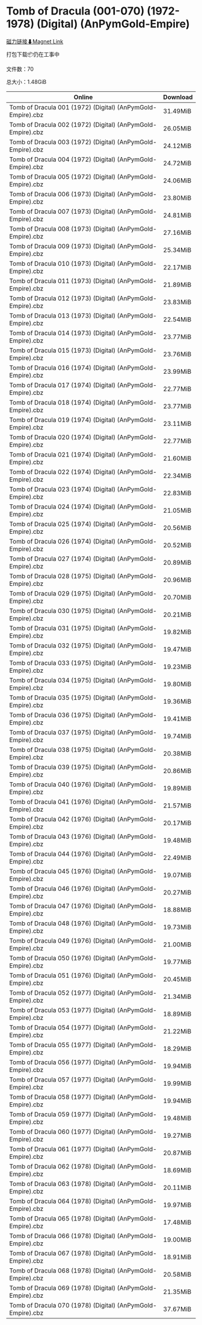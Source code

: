 # Tomb of Dracula (001-070) (1972-1978) (Digital) (AnPymGold-Empire)

[磁力链接⬇Magnet Link](magnet:?xt=urn:btih:0e4ff25e3e8db42abf04e0ec2b90c7daae803c67&dn=Tomb%20of%20Dracula%20%28001-070%29%20%281972-1978%29%20%28Digital%29%20%28AnPymGold-Empire%29)

打包下载📦仍在工事中

文件数：70

总大小：1.48GiB

Online | Download
--- | ---
Tomb of Dracula 001 (1972) (Digital) (AnPymGold-Empire).cbz | 31.49MiB
Tomb of Dracula 002 (1972) (Digital) (AnPymGold-Empire).cbz | 26.05MiB
Tomb of Dracula 003 (1972) (Digital) (AnPymGold-Empire).cbz | 24.12MiB
Tomb of Dracula 004 (1972) (Digital) (AnPymGold-Empire).cbz | 24.72MiB
Tomb of Dracula 005 (1972) (Digital) (AnPymGold-Empire).cbz | 24.06MiB
Tomb of Dracula 006 (1973) (Digital) (AnPymGold-Empire).cbz | 23.80MiB
Tomb of Dracula 007 (1973) (Digital) (AnPymGold-Empire).cbz | 24.81MiB
Tomb of Dracula 008 (1973) (Digital) (AnPymGold-Empire).cbz | 27.16MiB
Tomb of Dracula 009 (1973) (Digital) (AnPymGold-Empire).cbz | 25.34MiB
Tomb of Dracula 010 (1973) (Digital) (AnPymGold-Empire).cbz | 22.17MiB
Tomb of Dracula 011 (1973) (Digital) (AnPymGold-Empire).cbz | 21.89MiB
Tomb of Dracula 012 (1973) (Digital) (AnPymGold-Empire).cbz | 23.83MiB
Tomb of Dracula 013 (1973) (Digital) (AnPymGold-Empire).cbz | 22.54MiB
Tomb of Dracula 014 (1973) (Digital) (AnPymGold-Empire).cbz | 23.77MiB
Tomb of Dracula 015 (1973) (Digital) (AnPymGold-Empire).cbz | 23.76MiB
Tomb of Dracula 016 (1974) (Digital) (AnPymGold-Empire).cbz | 23.99MiB
Tomb of Dracula 017 (1974) (Digital) (AnPymGold-Empire).cbz | 22.77MiB
Tomb of Dracula 018 (1974) (Digital) (AnPymGold-Empire).cbz | 23.77MiB
Tomb of Dracula 019 (1974) (Digital) (AnPymGold-Empire).cbz | 23.11MiB
Tomb of Dracula 020 (1974) (Digital) (AnPymGold-Empire).cbz | 22.77MiB
Tomb of Dracula 021 (1974) (Digital) (AnPymGold-Empire).cbz | 21.60MiB
Tomb of Dracula 022 (1974) (Digital) (AnPymGold-Empire).cbz | 22.34MiB
Tomb of Dracula 023 (1974) (Digital) (AnPymGold-Empire).cbz | 22.83MiB
Tomb of Dracula 024 (1974) (Digital) (AnPymGold-Empire).cbz | 21.05MiB
Tomb of Dracula 025 (1974) (Digital) (AnPymGold-Empire).cbz | 20.56MiB
Tomb of Dracula 026 (1974) (Digital) (AnPymGold-Empire).cbz | 20.52MiB
Tomb of Dracula 027 (1974) (Digital) (AnPymGold-Empire).cbz | 20.89MiB
Tomb of Dracula 028 (1975) (Digital) (AnPymGold-Empire).cbz | 20.96MiB
Tomb of Dracula 029 (1975) (Digital) (AnPymGold-Empire).cbz | 20.70MiB
Tomb of Dracula 030 (1975) (Digital) (AnPymGold-Empire).cbz | 20.21MiB
Tomb of Dracula 031 (1975) (Digital) (AnPymGold-Empire).cbz | 19.82MiB
Tomb of Dracula 032 (1975) (Digital) (AnPymGold-Empire).cbz | 19.47MiB
Tomb of Dracula 033 (1975) (Digital) (AnPymGold-Empire).cbz | 19.23MiB
Tomb of Dracula 034 (1975) (Digital) (AnPymGold-Empire).cbz | 19.80MiB
Tomb of Dracula 035 (1975) (Digital) (AnPymGold-Empire).cbz | 19.36MiB
Tomb of Dracula 036 (1975) (Digital) (AnPymGold-Empire).cbz | 19.41MiB
Tomb of Dracula 037 (1975) (Digital) (AnPymGold-Empire).cbz | 19.74MiB
Tomb of Dracula 038 (1975) (Digital) (AnPymGold-Empire).cbz | 20.38MiB
Tomb of Dracula 039 (1975) (Digital) (AnPymGold-Empire).cbz | 20.86MiB
Tomb of Dracula 040 (1976) (Digital) (AnPymGold-Empire).cbz | 19.89MiB
Tomb of Dracula 041 (1976) (Digital) (AnPymGold-Empire).cbz | 21.57MiB
Tomb of Dracula 042 (1976) (Digital) (AnPymGold-Empire).cbz | 20.17MiB
Tomb of Dracula 043 (1976) (Digital) (AnPymGold-Empire).cbz | 19.48MiB
Tomb of Dracula 044 (1976) (Digital) (AnPymGold-Empire).cbz | 22.49MiB
Tomb of Dracula 045 (1976) (Digital) (AnPymGold-Empire).cbz | 19.07MiB
Tomb of Dracula 046 (1976) (Digital) (AnPymGold-Empire).cbz | 20.27MiB
Tomb of Dracula 047 (1976) (Digital) (AnPymGold-Empire).cbz | 18.88MiB
Tomb of Dracula 048 (1976) (Digital) (AnPymGold-Empire).cbz | 19.73MiB
Tomb of Dracula 049 (1976) (Digital) (AnPymGold-Empire).cbz | 21.00MiB
Tomb of Dracula 050 (1976) (Digital) (AnPymGold-Empire).cbz | 19.77MiB
Tomb of Dracula 051 (1976) (Digital) (AnPymGold-Empire).cbz | 20.45MiB
Tomb of Dracula 052 (1977) (Digital) (AnPymGold-Empire).cbz | 21.34MiB
Tomb of Dracula 053 (1977) (Digital) (AnPymGold-Empire).cbz | 18.89MiB
Tomb of Dracula 054 (1977) (Digital) (AnPymGold-Empire).cbz | 21.22MiB
Tomb of Dracula 055 (1977) (Digital) (AnPymGold-Empire).cbz | 18.29MiB
Tomb of Dracula 056 (1977) (Digital) (AnPymGold-Empire).cbz | 19.94MiB
Tomb of Dracula 057 (1977) (Digital) (AnPymGold-Empire).cbz | 19.99MiB
Tomb of Dracula 058 (1977) (Digital) (AnPymGold-Empire).cbz | 19.94MiB
Tomb of Dracula 059 (1977) (Digital) (AnPymGold-Empire).cbz | 19.48MiB
Tomb of Dracula 060 (1977) (Digital) (AnPymGold-Empire).cbz | 19.27MiB
Tomb of Dracula 061 (1977) (Digital) (AnPymGold-Empire).cbz | 20.87MiB
Tomb of Dracula 062 (1978) (Digital) (AnPymGold-Empire).cbz | 18.69MiB
Tomb of Dracula 063 (1978) (Digital) (AnPymGold-Empire).cbz | 20.11MiB
Tomb of Dracula 064 (1978) (Digital) (AnPymGold-Empire).cbz | 19.97MiB
Tomb of Dracula 065 (1978) (Digital) (AnPymGold-Empire).cbz | 17.48MiB
Tomb of Dracula 066 (1978) (Digital) (AnPymGold-Empire).cbz | 19.00MiB
Tomb of Dracula 067 (1978) (Digital) (AnPymGold-Empire).cbz | 18.91MiB
Tomb of Dracula 068 (1978) (Digital) (AnPymGold-Empire).cbz | 20.58MiB
Tomb of Dracula 069 (1978) (Digital) (AnPymGold-Empire).cbz | 21.35MiB
Tomb of Dracula 070 (1978) (Digital) (AnPymGold-Empire).cbz | 37.67MiB